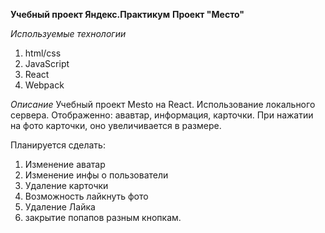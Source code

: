 **Учебный проект Яндекс.Практикум**
**Проект "Место"**

*Используемые технологии*
1. html/css
2. JavaScript
3. React
4. Webpack

*Описание*
Учебный проект Mesto на React. Использование локального сервера. Отображенно: ававтар, информация, карточки. При нажатии на фото карточки, оно увеличивается в размере.

Планируется сделать:
1. Изменение аватар
2. Изменение инфы о пользователи
3. Удаление карточки
4. Возможность лайкнуть фото
5. Удаление Лайка
6. закрытие попапов разным кнопкам. 

